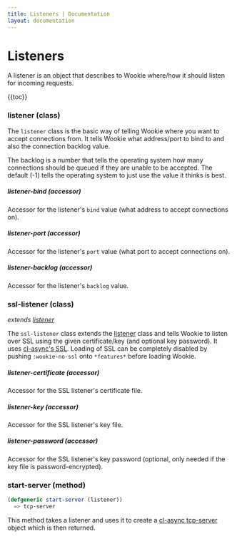 ```yaml
---
title: Listeners | Documentation
layout: documentation
---
```


Listeners
=========
A listener is an object that describes to Wookie where/how it should listen for
incoming requests.

{{toc}}

### listener (class)
The `listener` class is the basic way of telling Wookie where you want to accept
connections from. It tells Wookie what address/port to bind to and also the
connection backlog value.

The backlog is a number that tells the operating system how many connections
should be queued if they are unable to be accepted. The default (-1) tells the
operating system to just use the value it thinks is best.

##### listener-bind (accessor)
Accessor for the listener's `bind` value (what address to accept connections on).

##### listener-port (accessor)
Accessor for the listener's `port` value (what port to accept connections on).

##### listener-backlog (accessor)
Accessor for the listener's `backlog` value.

### ssl-listener (class)
_extends [listener](#listener)_

The `ssl-listener` class extends the [listener](#listener) class and tells
Wookie to listen over SSL using the given certificate/key (and optional key
password). It uses [cl-async's SSL](http://orthecreedence.github.com/cl-async/tcp-ssl). Loading of SSL can be
completely disabled by pushing `:wookie-no-ssl` onto `*features*` before loading
Wookie.

##### listener-certificate (accessor)
Accessor for the SSL listener's certificate file.

##### listener-key (accessor)
Accessor for the SSL listener's key file.

##### listener-password (accessor)
Accessor for the SSL listener's key password (optional, only needed if the key
file is password-encrypted).

### start-server (method)
```lisp
(defgeneric start-server (listener))
  => tcp-server
```

This method takes a listener and uses it to create a [cl-async tcp-server](http://orthecreedence.github.com/cl-async/tcp#tcp-server)
object which is then returned.

